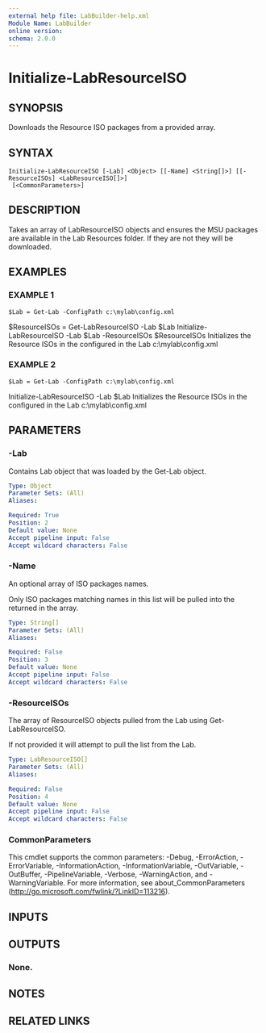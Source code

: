 ```yaml
---
external help file: LabBuilder-help.xml
Module Name: LabBuilder
online version:
schema: 2.0.0
---
```


# Initialize-LabResourceISO

## SYNOPSIS
Downloads the Resource ISO packages from a provided array.

## SYNTAX

```
Initialize-LabResourceISO [-Lab] <Object> [[-Name] <String[]>] [[-ResourceISOs] <LabResourceISO[]>]
 [<CommonParameters>]
```

## DESCRIPTION
Takes an array of LabResourceISO objects and ensures the MSU packages are available in the
Lab Resources folder.
If they are not they will be downloaded.

## EXAMPLES

### EXAMPLE 1
```
$Lab = Get-Lab -ConfigPath c:\mylab\config.xml
```

$ResourceISOs = Get-LabResourceISO -Lab $Lab
Initialize-LabResourceISO -Lab $Lab -ResourceISOs $ResourceISOs
Initializes the Resource ISOs in the configured in the Lab c:\mylab\config.xml

### EXAMPLE 2
```
$Lab = Get-Lab -ConfigPath c:\mylab\config.xml
```

Initialize-LabResourceISO -Lab $Lab
Initializes the Resource ISOs in the configured in the Lab c:\mylab\config.xml

## PARAMETERS

### -Lab
Contains Lab object that was loaded by the Get-Lab object.

```yaml
Type: Object
Parameter Sets: (All)
Aliases:

Required: True
Position: 2
Default value: None
Accept pipeline input: False
Accept wildcard characters: False
```

### -Name
An optional array of ISO packages names.

Only ISO packages matching names in this list will be pulled into the returned in the array.

```yaml
Type: String[]
Parameter Sets: (All)
Aliases:

Required: False
Position: 3
Default value: None
Accept pipeline input: False
Accept wildcard characters: False
```

### -ResourceISOs
The array of ResourceISO objects pulled from the Lab using Get-LabResourceISO.

If not provided it will attempt to pull the list from the Lab.

```yaml
Type: LabResourceISO[]
Parameter Sets: (All)
Aliases:

Required: False
Position: 4
Default value: None
Accept pipeline input: False
Accept wildcard characters: False
```

### CommonParameters
This cmdlet supports the common parameters: -Debug, -ErrorAction, -ErrorVariable, -InformationAction, -InformationVariable, -OutVariable, -OutBuffer, -PipelineVariable, -Verbose, -WarningAction, and -WarningVariable.
For more information, see about_CommonParameters (http://go.microsoft.com/fwlink/?LinkID=113216).

## INPUTS

## OUTPUTS

### None.
## NOTES

## RELATED LINKS
